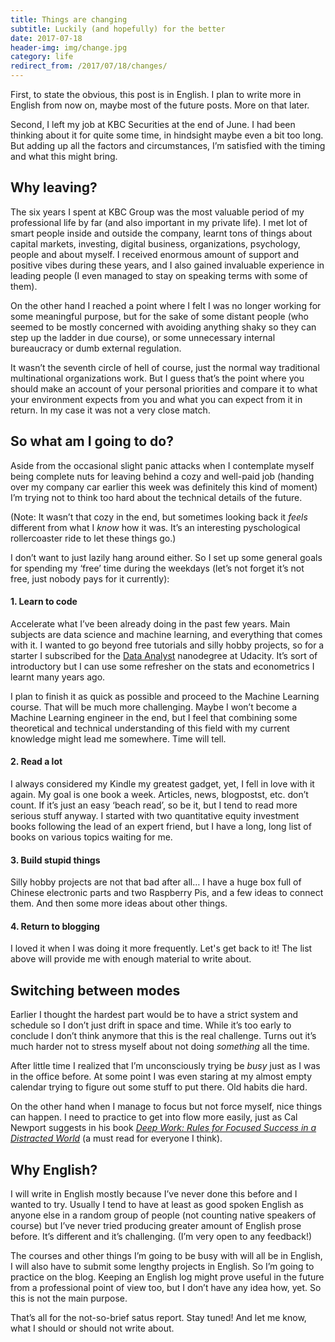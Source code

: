 ```yaml
---
title: Things are changing
subtitle: Luckily (and hopefully) for the better
date: 2017-07-18
header-img: img/change.jpg
category: life
redirect_from: /2017/07/18/changes/
---
```


First, to state the obvious, this post is in English. I plan to write more in English from now on, maybe most of the future posts. More on that later.

Second, I left my job at KBC Securities at the end of June. I had been thinking about it for quite some time, in hindsight maybe even a bit too long. But adding up all the factors and circumstances, I’m satisfied with the timing and what this might bring.

## Why leaving?

The six years I spent at KBC Group was the most valuable period of my professional life by far (and also important in my private life). I met lot of smart people inside and outside the company, learnt tons of things about capital markets, investing, digital business, organizations, psychology, people and about myself. I received enormous amount of support and positive vibes during these years, and I also gained invaluable experience in leading people (I even managed to stay on speaking terms with some of them).

On the other hand I reached a point where I felt I was no longer working for some meaningful purpose, but for the sake of some distant people (who seemed to be mostly concerned with avoiding anything shaky so they can step up the ladder in due course), or some unnecessary internal bureaucracy or dumb external regulation.

It wasn’t the seventh circle of hell of course, just the normal way traditional multinational organizations work. But I guess that’s the point where you should make an account of your personal priorities and compare it to what your environment expects from you and what you can expect from it in return. In my case it was not a very close match.

## So what am I going to do?

Aside from the occasional slight panic attacks when I contemplate myself being complete nuts for leaving behind a cozy and well-paid job (handing over my company car earlier this week was definitely this kind of moment) I’m trying not to think too hard about the technical details of the future.

(Note: It wasn’t that cozy in the end, but sometimes looking back it _feels_ different from what I _know_ how it was. It’s an interesting pyschological rollercoaster ride to let these things go.)

I don’t want to just lazily hang around either. So I set up some general goals for spending my ‘free’ time during the weekdays (let’s not forget it’s not free, just nobody pays for it currently):

#### 1. Learn to code

Accelerate what I’ve been already doing in the past few years. Main subjects are data science and machine learning, and everything that comes with it. I wanted to go beyond free tutorials and silly hobby projects, so for a starter I subscribed for the [Data Analyst](https://www.udacity.com/course/data-analyst-nanodegree--nd002) nanodegree at Udacity. It’s sort of introductory but I can use some refresher on the stats and econometrics I learnt many years ago. 

I plan to finish it as quick as possible and proceed to the Machine Learning course. That will be much more challenging. Maybe I won’t become a Machine Learning engineer in the end, but I feel that combining some theoretical and technical understanding of this field with my current knowledge might lead me somewhere. Time will tell.

#### 2. Read a lot

I always considered my Kindle my greatest gadget, yet, I fell in love with it again. My goal is one book a week. Articles, news, blogpostst, etc. don’t count. If it’s just an easy ‘beach read’, so be it, but I tend to read more serious stuff anyway. I started with two quantitative equity investment books following the lead of an expert friend, but I have a long, long list of books on various topics waiting for me.

#### 3. Build stupid things

Silly hobby projects are not that bad after all… I have a huge box full of Chinese electronic parts and two Raspberry Pis, and a few ideas to connect them. And then some more ideas about other things.

#### 4. Return to blogging

I loved it when I was doing it more frequently. Let's get back to it! The list above will provide me with enough material to write about.

## Switching between modes

Earlier I thought the hardest part would be to have a strict system and schedule so I don’t just drift in space and time. While it’s too early to conclude I don’t think anymore that this is the real challenge. Turns out it’s much harder not to stress myself about not doing _something_ all the time.

After little time I realized that I’m unconsciously trying be _busy_ just as I was in the office before. At some point I was even staring at my almost empty calendar trying to figure out some stuff to put there. Old habits die hard.

On the other hand when I manage to focus but not force myself, nice things can happen. I need to practice to get into flow more easily, just as Cal Newport suggests in his book _[Deep Work: Rules for Focused Success in a Distracted World](https://www.amazon.com/Deep-Work-Focused-Success-Distracted-ebook/dp/B013UWFM52/ref=sr_1_1?ie=UTF8&qid=1500476791&sr=8-1&keywords=deep+work)_ (a must read for everyone I think).

## Why English?

I will write in English mostly because I’ve never done this before and I wanted to try. Usually I tend to have at least as good spoken English as anyone else in a random group of people (not counting native speakers of course) but I’ve never tried producing greater amount of English prose before. It’s different and it’s challenging. (I’m very open to any feedback!)

The courses and other things I’m going to be busy with will all be in English, I will also have to submit some lengthy projects in English. So I’m going to practice on the blog. Keeping an English log might prove useful in the future from a professional point of view too, but I don’t have any idea how, yet. So this is not the main purpose.

That’s all for the not-so-brief satus report. Stay tuned! And let me know, what I should or should not write about.
